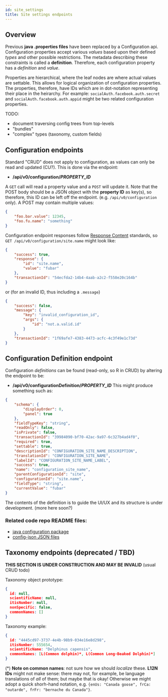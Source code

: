 ```yaml
---
id: site_settings
title: Site settings endpoints
---
```


## Overview
Previous **java .properties files** have been replaced by a Configuration api.  Configuration properties accept various *values* based upon their defined *types* and other possible restrictions.  The metadata describing these constraints is called a **definition**.  Therefore, each configuration property has a *definition* and *value*.

Properties are hierarchical, where the leaf nodes are where actual values are settable. This allows for logical organization of configuration properties.  The properties, therefore, have IDs which are in dot-notation representing their place in the heirarchy.  For example: `socialAuth.facebook.auth.secret` and `socialAuth.facebook.auth.appid` might be two related configuration properties.

TODO:
- document traversing config trees from top-levels
- "bundles"
- "complex" types (taxonomy, custom fields)

## Configuration endpoints

Standard "CRUD" does not apply to configuration, as values can only be read and updated (CU?).  This is done via the endpoint:

* **/api/v0/configuration/*PROPERTY_ID***

A `GET` call will read a property value and a `POST` will update it.  Note that the POST body should be a JSON object with the **property ID** as key(s), so therefore, this ID can be left off the endpoint.  (e.g. `/api/v0/configuration` only).   A POST may contain multiple values:
```json
{
    "foo.bar.value": 12345,
    "foo.fu.name": "something"
}
```

Configuration endpoint responses follow [Response Content](/docs/developers/edm-api) standards, so `GET /api/v0/configuration/site.name` might look like:
```json
{
    "success": true,
    "response": {
        "id": "site.name",
        "value": "fubar"
    },
    "transactionId": "54ecfda2-14b4-4aab-a2c2-f558e20c164b"
}
```
or (for an invalid ID, thus including a `.message`)
```json
{
    "success": false,
    "message": {
        "key": "invalid_configuration_id",
        "args": {
            "id": "not.a.valid.id"
        }
    },
    "transactionId": "1f69afe7-4383-4473-acfc-4c3f49e1c73d"
}
```

## Configuration Definition endpoint

Configuration *definitions* can be found (read-only, so R in CRUD) by altering the endpoint to be:
* **/api/v0/configurationDefinition/*PROPERTY_ID***
This might produce something such as:
```json
{
    "schema": {
        "displayOrder": 0,
        "panel": true
    },
    "fieldTypeKey": "string",
    "readOnly": false,
    "isPrivate": false,
    "transactionId": "39984090-bf70-42ac-9a97-6c327b4ad4f0",
    "required": true,
    "settable": true,
    "descriptionId": "CONFIGURATION_SITE_NAME_DESCRIPTION",
    "translationId": "CONFIGURATION_SITE_NAME",
    "labelId": "CONFIGURATION_SITE_NAME_LABEL",
    "success": true,
    "name": "configuration_site_name",
    "parentConfigurationId": "site",
    "configurationId": "site.name",
    "fieldType": "string",
    "currentValue": "fubar"
}
```

The contents of the definition is to guide the UI/UX and its structure is under development.
(more here soon?)

### Related code repo README files:
* [java configuration package](https://github.com/WildbookOrg/Wildbook/tree/uiux/src/main/java/org/ecocean/configuration)
* [config-json JSON files](https://github.com/WildbookOrg/Wildbook/blob/uiux/src/main/resources/bundles/config-json/README.md)


## Taxonomy endpoints (deprecated / TBD)
**THIS SECTION IS UNDER CONSTRUCTION AND MAY BE INVALID**
(usual CRUD todo)

Taxonomy object prototype:
```json
{
  id: null,
  scientificName: null,
  itisNumber: null,
  nonSpecific: false,
  commonNames: []
}
```

Taxonomy example:
```json
{
  id: "4445cd97-3737-4e4b-98b9-034e16e8d298",
  itisNumber: 555654,
  scientificName: "Delphinus capensis",
  commonNames: [L(Common dolphin)*, L(Common Long-Beaked Dolphin)*]
}
```

(*) **Note on common names**: not sure how we should *localize* these.  **L12N IDs** might not make sense: there may not, for example, be language translations of _all_ of them; but maybe that is okay!  Otherwise we might adopt a quick shorh-hand notation, e.g. `{enUs: "Canada goose", frCa: "outarde", frFr: "bernache du Canada"}`.
